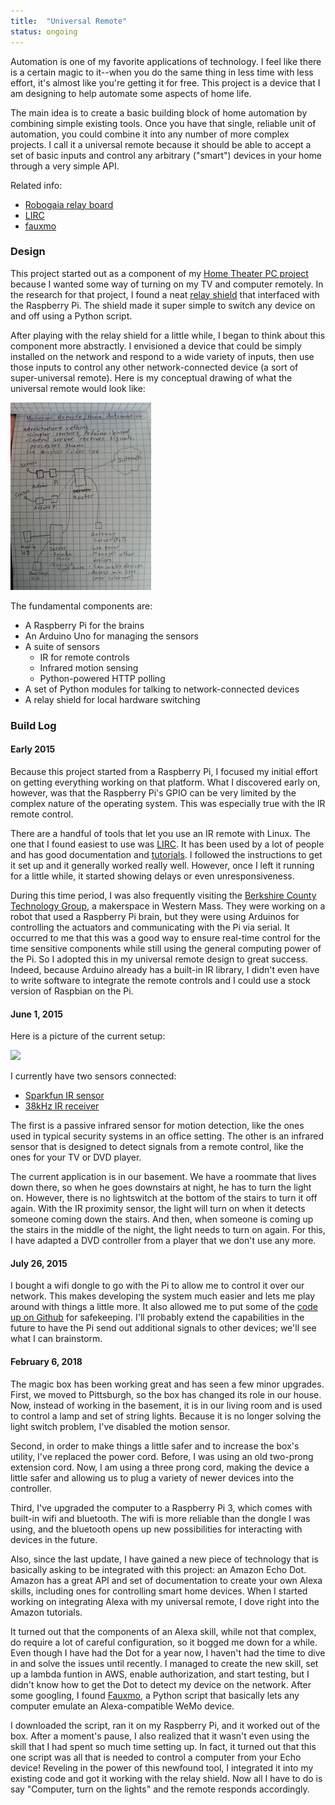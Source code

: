 ```yaml
---
title:  "Universal Remote"
status: ongoing
---
```


Automation is one of my favorite applications of technology. I feel like there is a certain magic to it--when you do the same thing in less time with less effort, it's almost like you're getting it for free. This project is a device that I am designing to help automate some aspects of home life.

The main idea is to create a basic building block of home automation by combining simple existing tools. Once you have that single, reliable unit of automation, you could combine it into any number of more complex projects. I call it a universal remote because it should be able to accept a set of basic inputs and control any arbitrary ("smart") devices in your home through a very simple API.

Related info:

* [Robogaia relay board](http://www.robogaia.com/4-relays-raspberry-pi-plateshield.html)
* [LIRC](http://aron.ws/projects/lirc_rpi/)
* [fauxmo](https://github.com/makermusings/fauxmo)

### Design
This project started out as a component of my [Home Theater PC project](HomeTheaterPC.html) because I wanted some way of turning on my TV and computer remotely. In the research for that project, I found a neat [relay shield](http://www.robogaia.com/4-relays-raspberry-pi-plateshield.html) that interfaced with the Raspberry Pi. The shield made it super simple to switch any device on and off using a Python script.

After playing with the relay shield for a little while, I began to think about this component more abstractly. I envisioned a device that could be simply installed on the network and respond to a wide variety of inputs, then use those inputs to control any other network-connected device (a sort of super-universal remote). Here is my conceptual drawing of what the universal remote would look like:

![](/pictures/UR_Concept.png)

The fundamental components are:
* A Raspberry Pi for the brains
* An Arduino Uno for managing the sensors
* A suite of sensors
  - IR for remote controls
  - Infrared motion sensing
  - Python-powered HTTP polling
* A set of Python modules for talking to network-connected devices
* A relay shield for local hardware switching

### Build Log
#### Early 2015
Because this project started from a Raspberry Pi, I focused my initial effort on getting everything working on that platform. What I discovered early on, however, was that the Raspberry Pi's GPIO can be very limited by the complex nature of the operating system. This was especially true with the IR remote control.

There are a handful of tools that let you use an IR remote with Linux. The one that I found easiest to use was [LIRC](www.lirc.org). It has been used by a lot of people and has good documentation and [tutorials](http://www.instructables.com/id/Add-Infrared-Interface-to-Your-Raspberry-Pi/#step1). I followed the instructions to get it set up and it generally worked really well. However, once I left it running for a little while, it started showing delays or even unresponsiveness.

During this time period, I was also frequently visiting the [Berkshire County Technology Group](https://www.meetup.com/Berkshire-County-Technology-Group/), a makerspace in Western Mass. They were working on a robot that used a Raspberry Pi brain, but they were using Arduinos for controlling the actuators and communicating with the Pi via serial. It occurred to me that this was a good way to ensure real-time control for the time sensitive components while still using the general computing power of the Pi. So I adopted this in my universal remote design to great success. Indeed, because Arduino already has a built-in IR library, I didn't even have to write software to integrate the remote controls and I could use a stock version of Raspbian on the Pi.

#### June 1, 2015
Here is a picture of the current setup:

![](/pictures/UR_Box.png)

I currently have two sensors connected:

* [Sparkfun IR sensor](https://www.sparkfun.com/products/13285)
* [38kHz IR receiver](http://www.digikey.com/product-search/EN?mpart=TSOP38238&vendor=751)

The first is a passive infrared sensor for motion detection, like the ones used in typical security systems in an office setting. The other is an infrared sensor that is designed to detect signals from a remote control, like the ones for your TV or DVD player.

The current application is in our basement. We have a roommate that lives down there, so when he goes downstairs at night, he has to turn the light on. However, there is no lightswitch at the bottom of the stairs to turn it off again. With the IR proximity sensor, the light will turn on when it detects someone coming down the stairs. And then, when someone is coming up the stairs in the middle of the night, the light needs to turn on again. For this, I have adapted a DVD controller from a player that we don\'t use any more. 

#### July 26, 2015
I bought a wifi dongle to go with the Pi to allow me to control it over our network. This makes developing the system much easier and lets me play around with things a little more. It also allowed me to put some of the [code up on Github](https://github.com/Angineer/Automation) for safekeeping. I\'ll probably extend the capabilities in the future to have the Pi send out additional signals to other devices; we\'ll see what I can brainstorm.

#### February 6, 2018
The magic box has been working great and has seen a few minor upgrades. First, we moved to Pittsburgh, so the box has changed its role in our house. Now, instead of working in the basement, it is in our living room and is used to control a lamp and set of string lights. Because it is no longer solving the light switch problem, I've disabled the motion sensor.

Second, in order to make things a little safer and to increase the box's utility, I've replaced the power cord. Before, I was using an old two-prong extension cord. Now, I am using a three prong cord, making the device a little safer and allowing us to plug a variety of newer devices into the controller.

Third, I've upgraded the computer to a Raspberry Pi 3, which comes with built-in wifi and bluetooth. The wifi is more reliable than the dongle I was using, and the bluetooth opens up new possibilities for interacting with devices in the future.

Also, since the last update, I have gained a new piece of technology that is basically asking to be integrated with this project: an Amazon Echo Dot. Amazon has a great API and set of documentation to create your own Alexa skills, including ones for controlling smart home devices. When I started working on integrating Alexa with my universal remote, I dove right into the Amazon tutorials.

It turned out that the components of an Alexa skill, while not that complex, do require a lot of careful configuration, so it bogged me down for a while. Even though I have had the Dot for a year now, I haven't had the time to dive in and solve the issues until recently. I managed to create the new skill, set up a lambda funtion in AWS, enable authorization, and start testing, but I didn't know how to get the Dot to detect my device on the network. After some googling, I found [Fauxmo](https://github.com/makermusings/fauxmo), a Python script that basically lets any computer emulate an Alexa-compatible WeMo device.

I downloaded the script, ran it on my Raspberry Pi, and it worked out of the box. After a moment's pause, I also realized that it wasn't even using the skill that I had spent so much time setting up. In fact, it turned out that this one script was all that is needed to control a computer from your Echo device! Reveling in the power of this newfound tool, I integrated it into my existing code and got it working with the relay shield. Now all I have to do is say "Computer, turn on the lights" and the remote responds accordingly.
